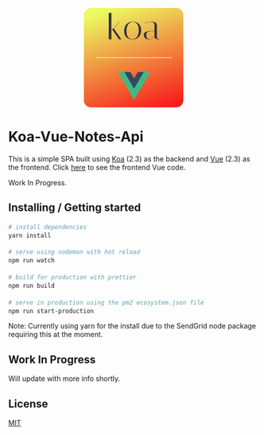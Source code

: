 <p align="center"><a href="https://vuejs.org" target="_blank"><img width="200" src="./src/static/koa-vue-notes-icon.png"></a></p>

# Koa-Vue-Notes-Api

This is a simple SPA built using [Koa](http://koajs.com/) (2.3) as the backend and [Vue](https://vuejs.org/) (2.3) as the frontend. Click [here](https://github.com/johndatserakis/koa-vue-notes-web) to see the frontend Vue code.

Work In Progress.

## Installing / Getting started

``` bash
# install dependencies
yarn install

# serve using nodemon with hot reload
npm run watch

# build for production with prettier
npm run build

# serve in production using the pm2 ecosystem.json file
npm run start-production
```

Note: Currently using yarn for the install due to the SendGrid node package requiring this at the moment.

## Work In Progress

Will update with more info shortly.

## License

[MIT](http://opensource.org/licenses/MIT)